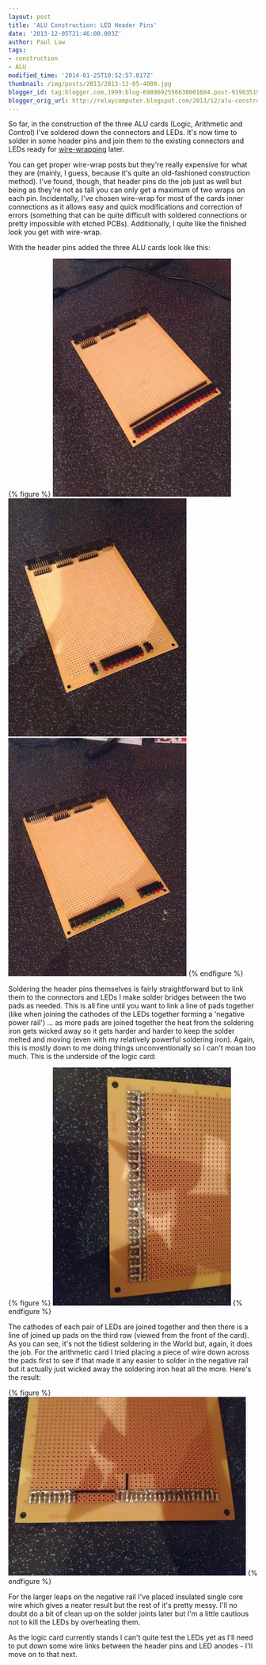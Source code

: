 ```yaml
---
layout: post
title: 'ALU Construction: LED Header Pins'
date: '2013-12-05T21:46:00.003Z'
author: Paul Law
tags:
- construction
- ALU
modified_time: '2014-01-25T10:52:57.017Z'
thumbnail: /img/posts/2013/2013-12-05-4000.jpg
blogger_id: tag:blogger.com,1999:blog-6989692556630001604.post-9190351908904068507
blogger_orig_url: http://relaycomputer.blogspot.com/2013/12/alu-construction-led-header-pins.html
---
```


So far, in the construction of the three ALU cards (Logic, Arithmetic and 
Control) I've soldered down the connectors and LEDs. It's now time to solder 
in some header pins and join them to the existing connectors and LEDs ready 
for [wire-wrapping](http://en.wikipedia.org/wiki/Wire_wrap) later.

You can get proper 
wire-wrap posts but they're really expensive for what they are (mainly, I 
guess, because it's quite an old-fashioned construction method). I've found, 
though, that header pins do the job just as well but being as they're not as 
tall you can only get a maximum of two wraps on each pin. Incidentally, I've 
chosen wire-wrap for most of the cards inner connections as it allows easy and 
quick modifications and correction of errors (something that can be quite 
difficult with soldered connections or pretty impossible with etched PCBs). 
Additionally, I quite like the finished look you get with wire-wrap.

With the header pins added the three ALU cards look like this:

{% figure %}
![ALU Logic Card](/img/posts/2013/2013-12-05-0000.jpg)
![ALU Arithmetic Card](/img/posts/2013/2013-12-05-0001.jpg)
![ALU Control Card](/img/posts/2013/2013-12-05-0002.jpg)
{% endfigure %}

Soldering the header 
pins themselves is fairly straightforward but to link them to the connectors 
and LEDs I make solder bridges between the two pads as needed. This is all 
fine until you want to link a line of pads together (like when joining the 
cathodes of the LEDs together forming a 'negative power rail') ... as more 
pads are joined together the heat from the soldering iron gets wicked away so 
it gets harder and harder to keep the solder melted and moving (even with my 
relatively powerful soldering iron). Again, this is mostly down to me doing 
things unconventionally so I can't moan too much. This is the underside of the 
logic card:

{% figure %}
![ALU Logic Card (solder side)](/img/posts/2013/2013-12-05-0003.jpg)
{% endfigure %}

The 
cathodes of each pair of LEDs are joined together and then there is a line of 
joined up pads on the third row (viewed from the front of the card). As you 
can see, it's not the tidiest soldering in the World but, again, it does the 
job. For the arithmetic card I tried placing a piece of wire down across the 
pads first to see if that made it any easier to solder in the negative rail 
but it actually just wicked away the soldering iron heat all the more. Here's 
the result:

{% figure %}
![ALU Arithmetic Card (solder side)](/img/posts/2013/2013-12-05-0004.JPG)
{% endfigure %}

For 
the larger leaps on the negative rail I've placed insulated single core wire 
which gives a neater result but the rest of it's pretty messy. I'll no doubt 
do a bit of clean up on the solder joints later but I'm a little cautious not 
to kill the LEDs by overheating them.

As the logic card currently 
stands I can't quite test the LEDs yet as I'll need to put down some wire 
links between the header pins and LED anodes - I'll move on to that next. 
